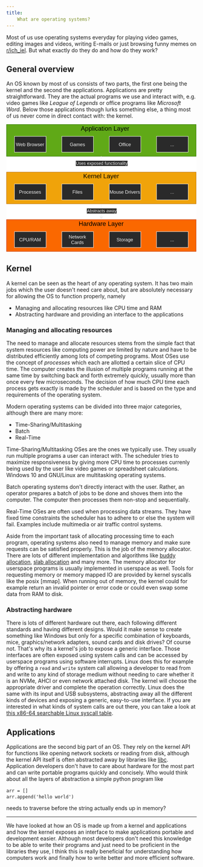 ```yaml
---
title:
    What are operating systems?
---
```


Most of us use operating systems everyday for playing video games, editing
images and videos, writing E-mails or just browsing funny memes on
[r/ich_iel](https://reddit.com/r/ich_iel). But what exactly do they do and how do they work?

## General overview

An OS known by most of us consists of two parts, the first one being the
kernel and the second the applications. Applications are pretty
straightforward. They are the actual programs we use and interact with, e.g.
video games like *League of Legends* or office programs like *Microsoft Word*.
Below those applications though lurks something else, a thing most of us never
come in direct contact with: the kernel.

![](../res/linux_os.png)

## Kernel

A kernel can be seen as the heart of any operating system. It has two main
jobs which the user doesn't need care about, but are absolutely necessary for
allowing the OS to function properly, namely

- Managing and allocating resources like CPU time and RAM
- Abstracting hardware and providing an interface to the applications

### Managing and allocating resources

The need to manage and allocate resources stems from the simple fact that
system resources like computing power are limited by nature and have to be
distributed efficiently among lots of competing programs. Most OSes use the
concept of *processes* which each are allotted a certain slice of CPU time. The
computer creates the illusion of multiple programs running at the same time by
switching back and forth extremely quickly, usually more than once every few
microseconds.  The decision of how much CPU time each process gets exactly is
made by the scheduler and is based on the type and requirements of the
operating system.

Modern operating systems can be divided into three major categories, although
there are many more:

- Time-Sharing/Multitasking
- Batch
- Real-Time

Time-Sharing/Multitasking OSes are the ones we typically use. They usually run
multiple programs a user can interact with. The scheduler tries to maximize
responsiveness by giving more CPU time to processes currenly being used by
the user like video games or spreadsheet calculations. Windows 10 and GNU/Linux
are multitasking operating systems.

Batch operating systems don't directly interact with the user. Rather, an
operator prepares a batch of jobs to be done and shoves them into the computer.
The computer then processes them non-stop and sequentially.

Real-Time OSes are often used when processing data streams. They have fixed
time constraints the scheduler has to adhere to or else the system will fail.
Examples include multimedia or air traffic control systems.

Aside from the important task of allocating processing time to each program,
operating systems also need to manage memory and make sure requests can be
satisfied properly. This is the job of the memory allocator. There are lots
of different implementation and algorithms like [buddy allocation](
https://en.wikipedia.org/wiki/Buddy_memory_allocation), [slab allocation](
https://en.wikipedia.org/wiki/Slab_allocation) and many more. The memory
allocator for userspace programs is usually implemented in userspace as well.
Tools for requesting memory or memory mapped IO are provided by kernel
syscalls like the posix [mmap]. When running out of memory, the kernel could
for example return an invalid pointer or error code or could even swap some
data from RAM to disk.

### Abstracting hardware

There is lots of different hardware out there, each following different
standards and having different designs. Would it make sense to create something
like Windows but only for a specific combination of keyboards, mice,
graphics/network adapters, sound cards and disk drives? Of course not. That's
why its a kernel's job to expose a generic interface. Those interfaces are
often exposed using system calls and can be accessed by userspace programs
using software interrupts. Linux does this for example by offering a `read` and
`write` system call allowing a developer to read from and write to any kind of
storage medium without needing to care whether it is an NVMe, AHCI or even
network attached disk. The kernel will choose the appropriate driver and
complete the operation correctly. Linux does the same with its input and USB
subsystems, abstracting away all the different kinds of devices and exposing a
generic, easy-to-use interface. If you are interested in what kinds of system
calls are out there, you can take a look at
[this x86-64 searchable Linux syscall table](
https://filippo.io/linux-syscall-table/).

## Applications

Applications are the second big part of an OS. They rely on the kernel API for
functions like opening network sockets or reading from disk, although the kernel
API itself is often abstracted away by libraries like
[libc](https://en.wikipedia.org/wiki/C_standard_library). Application developers
don't have to care about hardware for the most part and can write portable
programs quickly and concisely. Who would think about all the layers of
abstraction a simple python program like

```{.python .numberLines}
arr = []
arr.append('hello world')
```

needs to traverse before the string actually ends up in memory?

---

We have looked at how an OS is made up from a kernel and applications and how
the kernel exposes an interface to make applications portable and development
easier. Although most developers don't need this knowledge to be able to write
their programs and just need to be proficient in the libraries they use, I think
this is really beneficial for understanding how computers work and finally how
to write better and more efficient software.
